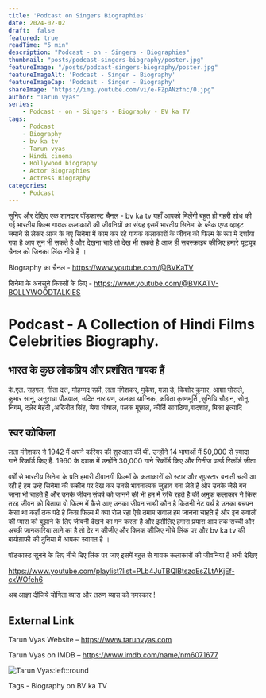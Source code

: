 ```yaml
---
title: 'Podcast on Singers Biographies'
date: 2024-02-02
draft:  false   
featured: true  
readTime: "5 min"
description: "Podcast - on - Singers - Biographies"
thumbnail: "posts/podcast-singers-biography/poster.jpg"
featureImage: "/posts/podcast-singers-biography/poster.jpg"
featureImageAlt: 'Podcast - Singer - Biography' 
featureImageCap: 'Podcast - Singer - Biography'
shareImage: "https://img.youtube.com/vi/e-FZpANzfnc/0.jpg"
author: "Tarun Vyas"
series:
    - Podcast - on - Singers - Biography - BV ka TV
tags:
    - Podcast
    - Biography
    - bv ka tv
    - Tarun vyas
    - Hindi cinema
    - Bollywood biography
    - Actor Biographies
    - Actress Biography 
categories:
    - Podcast
---
```

सुनिए और देखिए एक शानदार पॉडकास्ट चैनल - bv ka tv यहाँ आपको मिलेंगी बहुत ही गहरी शोध की गई भारतीय फिल्म गायक कलाकारों  की जीवनियों का संग्रह 
इसमें भारतीय सिनेमा के ब्लैक एण्ड व्हाइट जमाने से लेकर आज के नए सिनेमा में काम कर रहे  गायक कलाकारों के जीवन को फिल्म के रूप में 
दर्शाया गया है आप सुन भी सकते है और देखना चाहे तो देख भी सकते है 
आज ही सबस्क्राइब कीजिए हमारे यूट्यूब चैनल को जिनका लिंक नीचे है । 

Biography का चैनल -  https://www.youtube.com/@BVKaTV

सिनेमा के अनसुने किस्सों के लिए - https://www.youtube.com/@BVKATV-BOLLYWOODTALKIES

# Podcast - A Collection of Hindi Films Celebrities Biography.

## भारत के कुछ लोकप्रिय और प्रशंसित गायक हैं

के.एल. सहगल, गीता दत्त, मोहम्मद रफ़ी, लता मंगेशकर, मुकेश, मन्ना डे, किशोर कुमार,  आशा भोसले, कुमार सानू, अनुराधा पौडवाल, उदित नारायण, अलका याग्निक, कविता कृष्णमूर्ति ,सुनिधि चौहान, सोनू निगम, दलेर मेहंदी ,अरिजीत सिंह, श्रेया घोषाल, पलक मूछाल, कीर्ति सागठिया,बादशाह, मिका इत्यादि 

## स्वर कोकिला  

लता मंगेशकर ने 1942 में अपने करियर की शुरुआत की थी. उन्होंने 14 भाषाओं में 50,000 से ज़्यादा गाने रिकॉर्ड किए हैं. 1960 के दशक में उन्होंने 30,000 गाने रिकॉर्ड किए और गिनीज वर्ल्ड रिकॉर्ड जीता

वर्षों से भारतीय सिनेमा के प्रति हमारी दीवानगी फिल्मों के कलाकारों को स्टार और सूपस्टार बनाती चली आ  रही है 
हम उन्हे सिनेमा की स्क्रीन पर देख कर उनसे भावनात्मक जुड़ाव बना लेते है और उनके जैसे बन जाना भी चाहते है 
और उनके जीवन संघर्ष को जानने की भी हम में रुचि रहते है की अमुक कलाकार ने किस तरह जीवन को बिताया 
वो फिल्म में कैसे आए उनका जीवन साथी कौन है कितनी नेट वर्थ है उनका बचपन कैसा था कहाँ तक पढे है 
किस फिल्म में क्या रोल रहा ऐसे तमाम सवाल हम जानना चाहते है और इन सवालों की प्यास को बुझाने के लिए 
जीवनी देखने का मन करता है और इसीलिए हमारा प्रयास आप तक सच्ची और अच्छी जानकारिया लाने का है 
तो देर न कीजीए और क्लिक कीजिए नीचे लिंक पर और bv  ka tv  की बायोग्राफी की दुनिया में आपका स्वागत है । 


पॉडकास्ट सुनने  के लिए नीचे दिए लिंक पर जाए इसमें बहुत से गायक कलाकारों की  जीवनिया है अभी देखिए 

https://www.youtube.com/playlist?list=PLb4JuTBQlBtszoEsZLtAKjEf-cxWOfeh6


अब  आज्ञा  दीजिये  योगिता  व्यास  और  तरुण  व्यास  को  नमस्कार !

## External Link
Tarun Vyas Website – https://www.tarunvyas.com

Tarun Vyas on IMDB – https://www.imdb.com/name/nm6071677


![Tarun Vyas:left::round](/images/profile.png)

Tags -  Biography on BV ka TV 








